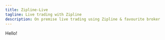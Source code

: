```yaml
---
title: Zipline-Live
tagline: Live trading with Zipline
description: On premise live trading using Zipline & favourite broker
---
```

Hello!
